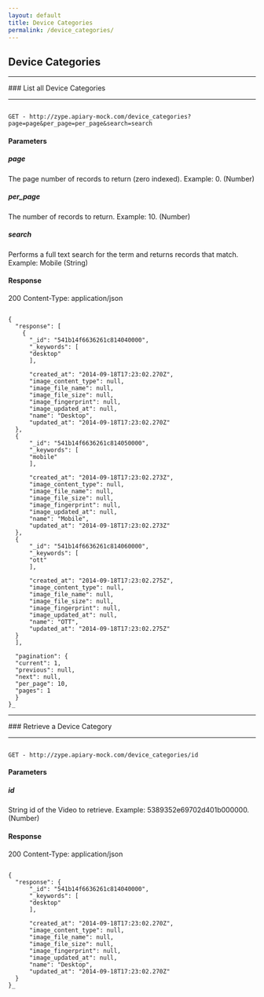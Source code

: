```yaml
---
layout: default
title: Device Categories
permalink: /device_categories/
---
```


## Device Categories
<hr>
### List all Device Categories
<hr>

<pre><code>
GET - http://zype.apiary-mock.com/device_categories?page=page&per_page=per_page&search=search
</code></pre>

#### Parameters

##### page
The page number of records to return (zero indexed). Example: 0. (Number)

##### per_page
The number of records to return. Example: 10. (Number)

##### search
Performs a full text search for the term and returns records that match. Example: Mobile (String)

#### Response
200
Content-Type: application/json
<pre><code>
{
  "response": [
    {
      "_id": "541b14f6636261c814040000",
      "_keywords": [
      "desktop"
      ],

      "created_at": "2014-09-18T17:23:02.270Z",
      "image_content_type": null,
      "image_file_name": null,
      "image_file_size": null,
      "image_fingerprint": null,
      "image_updated_at": null,
      "name": "Desktop",
      "updated_at": "2014-09-18T17:23:02.270Z"
  },
  {
      "_id": "541b14f6636261c814050000",
      "_keywords": [
      "mobile"
      ],

      "created_at": "2014-09-18T17:23:02.273Z",
      "image_content_type": null,
      "image_file_name": null,
      "image_file_size": null,
      "image_fingerprint": null,
      "image_updated_at": null,
      "name": "Mobile",
      "updated_at": "2014-09-18T17:23:02.273Z"
  },
  {
      "_id": "541b14f6636261c814060000",
      "_keywords": [
      "ott"
      ],

      "created_at": "2014-09-18T17:23:02.275Z",
      "image_content_type": null,
      "image_file_name": null,
      "image_file_size": null,
      "image_fingerprint": null,
      "image_updated_at": null,
      "name": "OTT",
      "updated_at": "2014-09-18T17:23:02.275Z"
  }
  ],
  
  "pagination": {
  "current": 1,
  "previous": null,
  "next": null,
  "per_page": 10,
  "pages": 1
  }
}_
</code></pre>

<hr>
### Retrieve a Device Category
<hr>

<pre><code>
GET - http://zype.apiary-mock.com/device_categories/id
</code></pre>

#### Parameters

##### id

String id of the Video to retrieve. Example: 5389352e69702d401b000000. (Number)

#### Response
200
Content-Type: application/json
<pre><code>
{
  "response": {
      "_id": "541b14f6636261c814040000",
      "_keywords": [
      "desktop"
      ],

      "created_at": "2014-09-18T17:23:02.270Z",
      "image_content_type": null,
      "image_file_name": null,
      "image_file_size": null,
      "image_fingerprint": null,
      "image_updated_at": null,
      "name": "Desktop",
      "updated_at": "2014-09-18T17:23:02.270Z"
  }
}_
</code></pre>
